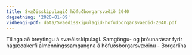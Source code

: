 ```yaml
---
title: Svæðisskipulagið höfuðborgarsvæðið 2040
dagsetning: '2020-01-09'
vidhengi-pdf: data/Svaedisskipulagid-hofudborgarsvaedid-2040.pdf
---
```

Tillaga að breytingu á svæðisskipulagi. Samgöngu- og þróunarásar fyrir hágæðakerfi almenningssamgangna á höfuðsborgarsvæðinu - Borgarlína
